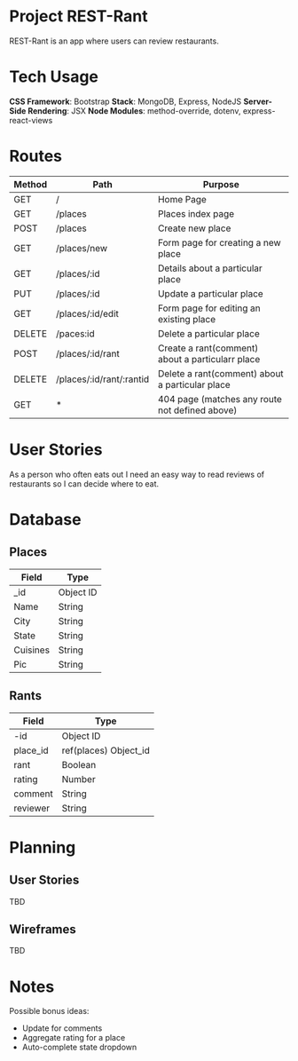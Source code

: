# Project REST-Rant

REST-Rant is an app where users can review restaurants.

# Tech Usage
**CSS Framework**: Bootstrap
**Stack**: MongoDB, Express, NodeJS
**Server-Side Rendering**: JSX
**Node Modules**: method-override, dotenv, express-react-views


# Routes
| Method | Path | Purpose |
| ------ | ---- | ------- |
| GET | / | Home Page|
| GET | /places | Places index page|
| POST | /places | Create new place |
| GET | /places/new | Form page for creating a new place |
| GET | /places/:id | Details about a particular place |
| PUT | /places/:id | Update a particular place |
| GET | /places/:id/edit | Form page for editing an existing place |
| DELETE | /paces:id | Delete a particular place |
| POST | /places/:id/rant | Create a rant(comment) about a particularr place |
| DELETE | /places/:id/rant/:rantid | Delete a rant(comment) about a particular place |
| GET | * | 404 page (matches any route not defined above) |

# User Stories

As a person who often eats out I need an easy way to read reviews of restaurants so I can decide where to eat.

# Database

## Places
| Field | Type |
| ----- | ---- |
| _id | Object ID |
| Name | String |
| City | String |
| State | String |
| Cuisines | String |
| Pic | String |

## Rants
| Field | Type |
| ----- | ---- |
| -id | Object ID |
| place_id | ref(places) Object_id |
| rant | Boolean |
| rating | Number |
| comment | String |
| reviewer | String |

# Planning
## User Stories
TBD
## Wireframes
TBD
# Notes
Possible bonus ideas:
* Update for comments
* Aggregate rating for a place
* Auto-complete state dropdown